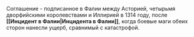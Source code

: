 Соглашение - подписанное в Фалии между Асторией, четырьмя дворфийскими королевствами и Иллирией в 1314 году, после **[[Инцидент в Фалии|Инцидента в Фалии]]**, когда боевые маги обеих сторон нанесли ущерб, сравнимый с катастрофой. 